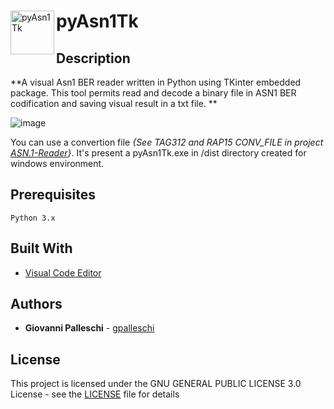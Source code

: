 <div style=”border: 1px solid #000″>
	<img src="icon/pyAsn1Tk.ico" alt="pyAsn1Tk"
		title="pyAsn1Tk" width="70" height="70" align="left"/>
	<h1 align="left">pyAsn1Tk</h1>	
</div>		

## Description

**A visual Asn1 BER reader written in Python using TKinter embedded package. This tool permits read and decode a binary file in ASN1 BER codification and saving visual result in a txt file. **

![image](https://drive.google.com/uc?export=view&id=1R08lLw_LtcVjt0q3bVw45XZQl_KL2HDo)  

You can use a convertion file *\{See TAG312 and RAP15 CONV_FILE in project [ASN.1-Reader](https://github.com/gpalleschi/ASN.1-Reader)\}*. 
It's present a pyAsn1Tk.exe in /dist directory created for windows environment.

## Prerequisites

`Python 3.x`  

## Built With

* [Visual Code Editor](https://code.visualstudio.com) 

## Authors

* **Giovanni Palleschi** - [gpalleschi](https://github.com/gpalleschi)

## License

This project is licensed under the GNU GENERAL PUBLIC LICENSE 3.0 License - see the [LICENSE](LICENSE) file for details
